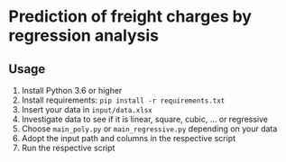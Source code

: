 # Prediction of freight charges by regression analysis

## Usage
1. Install Python 3.6 or higher
2. Install requirements: `pip install -r requirements.txt`
3. Insert your data in `input/data.xlsx`
4. Investigate data to see if it is linear, square, cubic, ... or regressive
5. Choose `main_poly.py` or `main_regressive.py` depending on your data
6. Adopt the input path and columns in the respective script
7. Run the respective script
